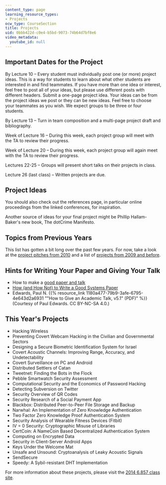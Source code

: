 ```yaml
---
content_type: page
learning_resource_types:
- Projects
ocw_type: CourseSection
title: Projects
uid: 0bbb422d-c0e4-b5bd-9073-74b64d7bf8e6
video_metadata:
  youtube_id: null
---
```

## Important Dates for the Project

By Lecture 10 – Every student must individually post one (or more) project ideas. This is a way for students to learn about what other students are interested in and find teammates. If you have more than one idea or interest, feel free to post all of your ideas, but please use different posts with different headers. Submit a one-page project idea. Your ideas can be from the project ideas we post or they can be new ideas. Feel free to choose your teammates as you wish. We expect groups to be three or four students.

By Lecture 13 – Turn in team composition and a multi-page project draft and bibliography.

Week of Lecture 16 – During this week, each project group will meet with the TA to review their progress.

Week of Lecture 20 – During this week, each project group will again meet with the TA to review their progress.

Lectures 22-25 – Groups will present short talks on their projects in class.

Lecture 26 (last class) – Written projects are due.

## Project Ideas

You should also check out the references page, in particular online proceedings from the linked conferences, for inspiration.

Another source of ideas for your final project might be Phillip Hallam-Baker's new book, The dotCrime Manifesto.

## Topics from Previous Years

This list has gotten a bit long over the past few years. For now, take a look at the [project pitches from 2010](http://courses.csail.mit.edu/6.857/2010/pitches.html) and a list of [projects from 2009 and before](http://courses.csail.mit.edu/6.857/2010/projects.html).

## Hints for Writing Your Paper and Giving Your Talk

- How to make a [good paper and talk](http://www.eecs.berkeley.edu/~fox/paper_writing.html)
- [How (and How Not) to Write a Good Systems Paper](http://www.usenix.org/event/samples/submit/advice.html)
- Edwards, Paul N. {{% resource_link 1180a477-79b9-3afe-6795-4e643d2a6931 "\"How to Give an Academic Talk, v5.1\" (PDF)" %}} (Courtesy of Paul Edwards. CC BY-NC-SA 4.0.)

## This Year's Projects

- Hacking Wireless
- Preventing Covert Webcam Hacking in the Civilian and Governmental Sectors
- Designing a Secure Biometric Identification System for Israel
- Covert Acoustic Channels: Improving Range, Accuracy, and Undetectability
- Covert Surveillance on PC and Android
- Distributed Settlers of Catan
- Tweetnet: Finding the Bots in the Flock
- Pebble Smartwatch Security Assessment
- Computational Security and the Economics of Password Hacking
- Detecting Subversion on Twitter
- Security Overview of QR Codes
- Security Research of a Social Payment App
- Blackbox: Distributed Peer-to-Peer File Storage and Backup
- Narwhal: An Implementation of Zero Knowledge Authentication
- Two Factor Zero Knowledge Proof Authentication System
- Security Analysis of Wearable Fitness Devices (Fitbit)
- IV = 0 Security: Cryptographic Misuse of Libraries
- CertCoin: A NameCoin Based Decentralized Authentication System
- Computing on Encrypted Data
- Security in Client-Server Android Apps
- Keys Under the Welcome Mat
- Unsafe and Unsound: Cryptoanalysis of Leaky Acoustic Signals
- SendSecure
- Speedy: A Sybil-resistant DHT Implementation

For more information about these projects, please visit the [2014 6.857 class site](http://courses.csail.mit.edu/6.857/2014/projects).